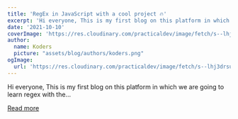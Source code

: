 ```yaml
---
title: 'RegEx in JavaScript with a cool project 🔥'
excerpt: 'Hi everyone, This is my first blog on this platform in which we are going to learn regex with the...'
date: '2021-10-10'
coverImage: 'https://res.cloudinary.com/practicaldev/image/fetch/s--lhj3drsu--/c_imagga_scale,f_auto,fl_progressive,h_420,q_auto,w_1000/https://dev-to-uploads.s3.amazonaws.com/uploads/articles/kja6omthh4j6ev09n1le.png'
author:
  name: Koders
  picture: "assets/blog/authors/koders.png"
ogImage:
  url: 'https://res.cloudinary.com/practicaldev/image/fetch/s--lhj3drsu--/c_imagga_scale,f_auto,fl_progressive,h_420,q_auto,w_1000/https://dev-to-uploads.s3.amazonaws.com/uploads/articles/kja6omthh4j6ev09n1le.png'
---
```


Hi everyone, This is my first blog on this platform in which we are going to learn regex with the...

[Read more](https://dev.to/jaspalsingh1998/regex-in-javascript-with-a-cool-project-2e6m)
